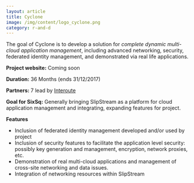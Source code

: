 ```yaml
---
layout: article
title: Cyclone 
image: /img/content/logo_cyclone.png
category: r-and-d
---
```


The goal of Cyclone is to develop a solution for *complete dynamic multi-cloud application management*, including advanced networking, security, federated identity management, and demonstrated via real life applications. 

**Project website:** Coming soon

**Duration:** 36 Months (ends 31/12/2017) 

**Partners:** 7 lead by [Interoute](http://interoute.com) 

**Goal for SixSq:** Generally bringing SlipStream as a platform for cloud application management and integrating, expanding features for project. 

**Features** 

 * Inclusion of federated identity management developed and/or used by project
 * Inclusion of security features to facilitate the application level security: possibly key generation and  management, encryption, network proxies, etc.
 * Demonstration of real multi-cloud applications and management of cross-site networking and data issues.
 * Integration of networking resources within SlipStream
